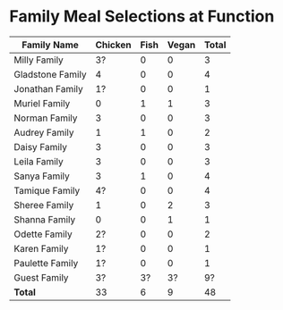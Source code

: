 # Family Meal Selections at Function

| Family Name      | Chicken | Fish | Vegan | Total |
|------------------|---------|------|-------|-------|
| Milly Family     |    3?   |   0  |   0   |   3   |
| Gladstone Family |    4    |   0  |   0   |   4   |
| Jonathan Family  |    1?   |   0  |   0   |   1   |
| Muriel Family    |    0    |   1  |   1   |   3   |
| Norman Family    |    3    |   0  |   0   |   3   |
| Audrey Family    |    1    |   1  |   0   |   2   |
| Daisy  Family    |    3    |   0  |   0   |   3   |
| Leila Family     |    3    |   0  |   0   |   3   |
| Sanya Family     |    3    |   1  |   0   |   4   |
| Tamique Family   |    4?   |   0  |   0   |   4   |
| Sheree Family    |    1    |   0  |   2   |   3   |
| Shanna Family    |    0    |   0  |   1   |   1   |
| Odette Family    |    2?   |   0  |   0   |   2   |
| Karen Family     |    1?   |   0  |   0   |   1   |
| Paulette Family  |    1?   |   0  |   0   |   1   |
| Guest Family     |    3?   |   3? |   3?  |   9?  |
| **Total**        |    33   |   6  |   9   |  48   |
